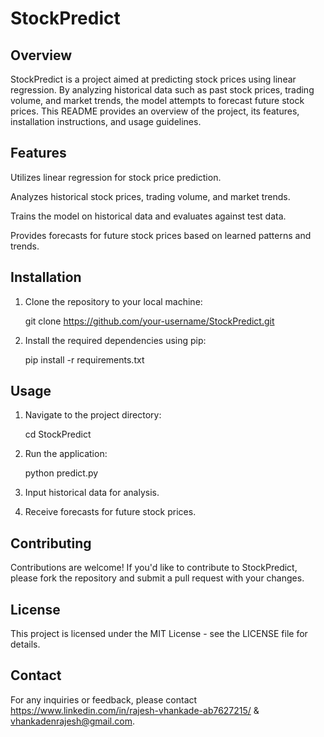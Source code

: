 # StockPredict

## Overview

StockPredict is a project aimed at predicting stock prices using linear regression. By analyzing historical data such as past stock prices, trading volume, and market trends, the model attempts to forecast future stock prices. This README provides an overview of the project, its features, installation instructions, and usage guidelines.

## Features

Utilizes linear regression for stock price prediction.

Analyzes historical stock prices, trading volume, and market trends.

Trains the model on historical data and evaluates against test data.

Provides forecasts for future stock prices based on learned patterns and trends.

## Installation

1. Clone the repository to your local machine:

   git clone https://github.com/your-username/StockPredict.git

2. Install the required dependencies using pip:

   pip install -r requirements.txt


## Usage

1. Navigate to the project directory:

   cd StockPredict

2. Run the application:

   python predict.py

3. Input historical data for analysis.

4. Receive forecasts for future stock prices.

## Contributing

Contributions are welcome! If you'd like to contribute to StockPredict, please fork the repository and submit a pull request with your changes.

## License

This project is licensed under the MIT License - see the LICENSE file for details.


## Contact

For any inquiries or feedback, please contact https://www.linkedin.com/in/rajesh-vhankade-ab7627215/ & vhankadenrajesh@gmail.com.





